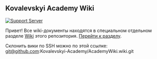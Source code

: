 ## Kovalevskyi Academy Wiki

[![Support Server](https://img.shields.io/discord/785728667241807903.svg?label=Kovalevskyi%20Academy%20Discord&logo=Discord&colorB=7289da&style=flat-square)](https://bit.ly/2K6XQQ2)

Привет! Все wiki-документы находятся в специальном отдельном разделе [Wiki](https://github.com/Kovalevskyi-Academy/AcademyWiki/wiki) этого репозитория. [Перейти к разделу](https://github.com/Kovalevskyi-Academy/AcademyWiki/wiki).

Склонить вики по SSH можно по этой ссылке: git@github.com:Kovalevskyi-Academy/AcademyWiki.wiki.git

